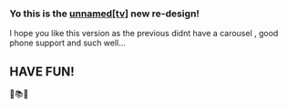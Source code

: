 ### Yo this is the [unnamed[tv]](https://unnamedsoftware.com) new re-design!

I hope you like this version as the previous didnt have a carousel , good phone support and such well...

## HAVE FUN!
🐢📚🐸
